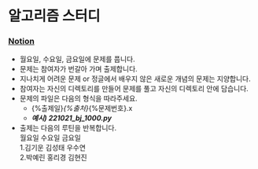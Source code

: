 # 알고리즘 스터디

###  [Notion](https://www.notion.so/3f51fd7a320b4198a23426492833f12e?v=e3dc4bfc0b254ca1893ec001f124b812)

- 월요일, 수요일, 금요일에 문제를 풉니다.
- 문제는 참여자가 번갈아 가며 출제합니다.
- 지나치게 어려운 문제 or 정글에서 배우지 않은 새로운 개념의 문제는 지양합니다.
- 참여자는 자신의 디렉토리를 만들어 문제를 풀고 자신의 디렉토리 안에 담습니다.
- 문제의 파일은 다음의 형식을 따라주세요.
  - {%출제일}_{%출처}_{%문제번호}.x
  - ***예시) 221021_bj_1000.py***
- 출제는 다음의 루틴을 반복합니다.  
  월요일   수요일   금요일  
1.김기운   김성태   우수연  
2.박예린   홍리경   김현진  

